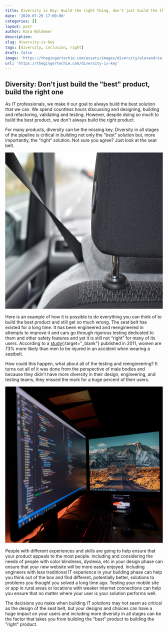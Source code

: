 ```yaml
---
title: Diversity is Key: Build the right thing, don't just build the thing right
date: '2020-07-29 17:00:00'
categories: []
layout: post
author: Kara Waldemer
description:
slug: diversity-is-key
tags: [diversity, inclusion, right]
draft: false
image: 'https://thegingertechie.com/assets/images/diversity/alexandria-gilliott-VBFbVw8kZdI-unsplash.jpg'
url: 'https://thegingertechie.com/diversity-is-key'
---
```


## Diversity: Don't just build the "best" product, build the right one

As IT professionals, we make it our goal to always build the best solution that we can. We spend countless hours discussing and designing, building and refactoring, validating and testing. However, despite doing so much to build the best product, we don't always build the *right* product.

For many products, diversity can be the missing key. Diversity in all stages of the pipeline is critical in building not only the “best” solution but, more importantly, the “right” solution. Not sure you agree? Just look at the seat belt.

<img src="../assets/images/diversity/alexandria-gilliott-VBFbVw8kZdI-unsplash.jpg" alt="Seatbelt" height="500">

Here is an example of how it is possible to do everything you can think of to build the best product and still get so much wrong. The seat belt has existed for a long time. It has been engineered and reengineered in attempts to improve it and cars go through rigorous testing dedicated to them and other safety features and yet it is still not “right” for many of its users. According to a [study](https://ajph.aphapublications.org/doi/10.2105/AJPH.2011.300275){:target="_blank"} published in 2011, women are 73% more likely than men to be injured in an accident when wearing a seatbelt.

How could this happen, what about all of the testing and reengineering? It turns out all of it was done from the perspective of male bodies and because they didn’t have more diversity in their design, engineering, and testing teams, they missed the mark for a huge percent of their users.

<img src="../assets/images/diversity/fotis-fotopoulos-LJ9KY8pIH3E-unsplash.jpg" alt="Software" height="500">

People with different experiences and skills are going to help ensure that your product appeals to the most people. Including and considering the needs of people with color blindness, dyslexia, etc in your design phase can ensure that your new website will be more easily enjoyed. Including engineers with less traditional IT experience in your building phase can help you think out of the box and find different, potentially better, solutions to problems you thought you solved a long time ago. Testing your mobile site or app in rural areas or locations with weaker internet connections can help you ensure that no matter where your user is your solution performs well.

The decisions you make when building IT solutions may not seem as critical as the design of the seat belt, but your designs and choices can have a huge impact on your users and including more diversity in all stages can be the factor that takes you from building the "best" product to building the "right" product.
